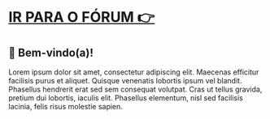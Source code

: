 # [IR PARA O FÓRUM 👉](https://github.com/AndersonGabrielSilva/andersongabriel.dev-forum/discussions)

## 👋 Bem-vindo(a)!
Lorem ipsum dolor sit amet, consectetur adipiscing elit. Maecenas efficitur facilisis purus et aliquet.
Quisque venenatis lobortis ipsum vel blandit. Phasellus hendrerit erat sed sem consequat volutpat. 
Cras ut tellus gravida, pretium dui lobortis, iaculis elit. Phasellus elementum, nisl sed facilisis lacinia,
felis risus molestie sapien.
